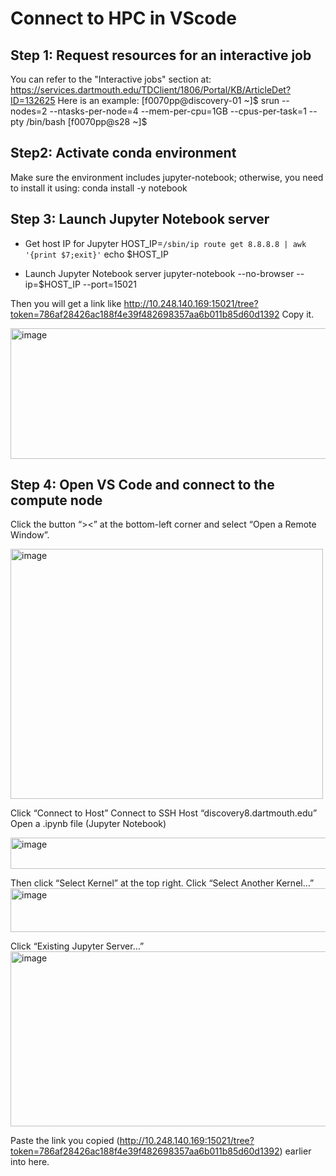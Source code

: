 # Connect to HPC in VScode

## Step 1: Request resources for an interactive job
You can refer to the "Interactive jobs" section at:
https://services.dartmouth.edu/TDClient/1806/Portal/KB/ArticleDet?ID=132625
Here is an example:
[f0070pp@discovery-01 ~]$ srun --nodes=2 --ntasks-per-node=4 --mem-per-cpu=1GB --cpus-per-task=1 --pty /bin/bash
[f0070pp@s28 ~]$

## Step2: Activate conda environment
Make sure the environment includes jupyter-notebook; otherwise, you need to install it using: conda install -y notebook

## Step 3: Launch Jupyter Notebook server
- Get host IP for Jupyter
HOST_IP=`/sbin/ip route get 8.8.8.8 | awk '{print $7;exit}'`
echo $HOST_IP

- Launch Jupyter Notebook server
jupyter-notebook --no-browser --ip=$HOST_IP --port=15021

Then you will get a link like http://10.248.140.169:15021/tree?token=786af28426ac188f4e39f482698357aa6b011b85d60d1392
Copy it.  

<img width="980" height="209" alt="image" src="https://github.com/user-attachments/assets/5721306c-426d-452b-9e47-12cc0c9caf0f" />

## Step 4: Open VS Code and connect to the compute node 
Click the button “><” at the bottom-left corner and select “Open a Remote Window”.  

<img width="500" height="400" alt="image" src="https://github.com/user-attachments/assets/364679b4-12bd-448b-bfe0-065c74f2ebdf" />

Click “Connect to Host”
Connect to SSH Host “discovery8.dartmouth.edu”
Open a .ipynb file (Jupyter Notebook)  

<img width="900" height="50" alt="image" src="https://github.com/user-attachments/assets/950cc6b1-77bd-49e3-a482-6508f3d3072b" />

Then click “Select Kernel” at the top right.
Click “Select Another Kernel…”
<img width="900" height="70" alt="image" src="https://github.com/user-attachments/assets/847035c9-a11e-4cab-ace5-0104345145df" />

Click “Existing Jupyter Server…”
<img width="900" height="280" alt="image" src="https://github.com/user-attachments/assets/aa8626a5-7902-4d18-94d1-200142ab53c7" />

Paste the link you copied (http://10.248.140.169:15021/tree?token=786af28426ac188f4e39f482698357aa6b011b85d60d1392) earlier into here.

